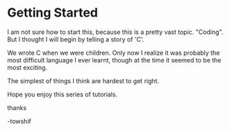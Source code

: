 # Getting Started 

I am not sure how to start this, because this is a pretty vast topic. "Coding".
But I thought I will begin by telling a story of 'C'.

We wrote C when we were children. Only now I realize it was probably the most difficult language I ever learnt, though at the time it seemed to be the most exciting.

The simplest of things I think are hardest to get right. 

Hope you enjoy this series of tutorials. 

thanks

-towshif
